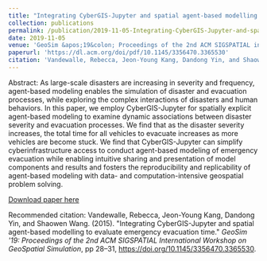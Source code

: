 ```yaml
---
title: "Integrating CyberGIS-Jupyter and spatial agent-based modelling to evaluate emergency evacuation time"
collection: publications
permalink: /publication/2019-11-05-Integrating-CyberGIS-Jupyter-and-spatial-agent-based-modelling-to-evaluate-emergency-evacuation-time
date: 2019-11-05
venue: 'GeoSim &apos;19&colon; Proceedings of the 2nd ACM SIGSPATIAL international workshop on geospatial simulation'
paperurl: 'https://dl.acm.org/doi/pdf/10.1145/3356470.3365530'
citation: 'Vandewalle, Rebecca, Jeon-Young Kang, Dandong Yin, and Shaowen Wang. (2015). &quot;Integrating CyberGIS-Jupyter and spatial agent-based modelling to evaluate emergency evacuation time.&quot; <i>GeoSim &apos;19&colon; Proceedings of the 2nd ACM SIGSPATIAL International Workshop on GeoSpatial Simulation</i>, pp 28–31, https://doi.org/10.1145/3356470.3365530.'
---
```

Abstract: As large-scale disasters are increasing in severity and frequency, agent-based modeling enables the simulation of disaster and evacuation processes, while exploring the complex interactions of disasters and human behaviors. In this paper, we employ CyberGIS-Jupyter for spatially explicit agent-based modeling to examine dynamic associations between disaster severity and evacuation processes. We find that as the disaster severity increases, the total time for all vehicles to evacuate increases as more vehicles are become stuck. We find that CyberGIS-Jupyter can simplify cyberinfrastructure access to conduct agent-based modeling of emergency evacuation while enabling intuitive sharing and presentation of model components and results and fosters the reproducibility and replicability of agent-based modeling with data- and computation-intensive geospatial problem solving.

[Download paper here](https://dl.acm.org/doi/pdf/10.1145/3356470.3365530f)

Recommended citation: Vandewalle, Rebecca, Jeon-Young Kang, Dandong Yin, and Shaowen Wang. (2015). "Integrating CyberGIS-Jupyter and spatial agent-based modelling to evaluate emergency evacuation time." <i>GeoSim '19: Proceedings of the 2nd ACM SIGSPATIAL International Workshop on GeoSpatial Simulation</i>, pp 28–31, https://doi.org/10.1145/3356470.3365530.
